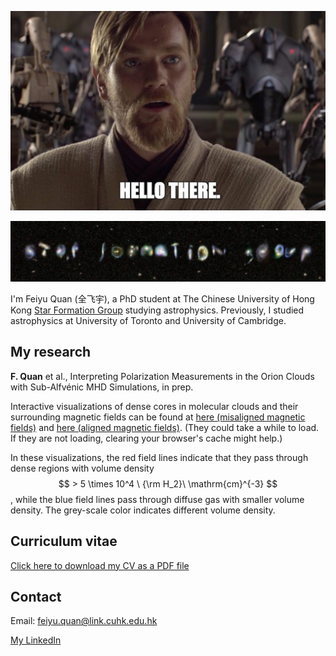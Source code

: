 
![image info](assets/images/Obiwan.jpg)

![image info](assets/images/SFG.png)

I'm Feiyu Quan (全飞宇), a PhD student at The Chinese University of Hong Kong [Star Formation Group](https://www.phy.cuhk.edu.hk/sfg/) studying astrophysics. Previously, I studied astrophysics at University of Toronto and University of Cambridge.

## My research

**F. Quan** et al., Interpreting Polarization Measurements in the Orion Clouds with Sub-Alfvénic MHD Simulations, in prep.

Interactive visualizations of dense cores in molecular clouds and their surrounding magnetic fields can be found at [here (misaligned magnetic fields)](assets/visualizations/clump2.html) and [here (aligned magnetic fields)](assets/visualizations/clump4.html). (They could take a while to load. If they are not loading, clearing your browser's cache might help.)

In these visualizations, the red field lines indicate that they pass through dense regions with volume density $$ > 5 \times 10^4 \ {\rm H_2}\ \mathrm{cm}^{-3} $$ , while the blue field lines pass through diffuse gas with smaller volume density. The grey-scale color indicates different volume density.

## Curriculum vitae

[Click here to download my CV as a PDF file](CV.pdf)

## Contact

Email: <feiyu.quan@link.cuhk.edu.hk>  

[My LinkedIn](https://www.linkedin.com/in/feiyu-quan-158002190/)

